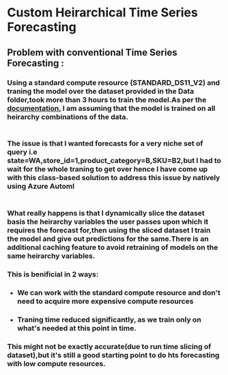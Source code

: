 # Custom Heirarchical Time Series Forecasting

## Problem with conventional Time Series Forecasting :

### Using a standard compute resource (STANDARD_DS11_V2) and traning the model over the dataset provided in the Data folder,took more than 3 hours to train the model.As per the [documentation](https://docs.microsoft.com/en-us/azure/machine-learning/how-to-auto-train-forecast), I am assuming that the model is trained on all heirarchy combinations of the data.<br><br>

### The issue is that I wanted forecasts for a very niche set of query i.e state=WA,store_id=1,product_category=B,SKU=B2,but I had to wait for the whole traning to get over hence I have come up with this class-based solution to address this issue by natively using Azure Automl <br><br>

### What really happens is that I dynamically slice the dataset basis the heirarchy variables the user passes upon which it requires the forecast for,then using the sliced dataset I train the model and give out predictions for the same.There is an additional caching feature to avoid retraining of models on the same heirarchy variables.

### This is benificial in 2 ways:<br>

- ### We can work with the standard compute resource and don't need to acquire more expensive compute resources
- ### Traning time reduced significantly, as we train only on what's needed at this point in time.

### This might not be exactly accurate(due to run time slicing of dataset),but it's still a good starting point to do hts forecasting with low compute resources.
